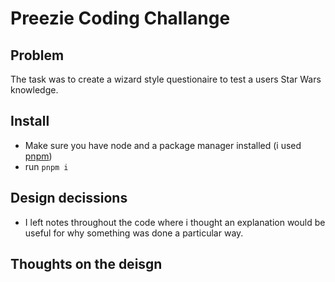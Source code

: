 # Preezie Coding Challange

## Problem

The task was to create a wizard style questionaire to test a users Star Wars knowledge.

## Install

- Make sure you have node and a package manager installed (i used [pnpm](https://pnpm.io/))
- run `pnpm i`

## Design decissions

- I left notes throughout the code where i thought an explanation would be useful for why something was done a particular way.

## Thoughts on the deisgn
